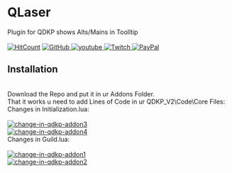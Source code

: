 # QLaser
Plugin for QDKP shows Alts/Mains in Toolltip<br/><br/>
[![HitCount](https://hits.dwyl.com/NoM0Re/QLaser.svg?style=flat-square&show=unique)](http://hits.dwyl.com/NoM0Re/QLaser) <a href='https://github.com/NoM0Re' target="_blank">
  <img alt='GitHub' src='https://img.shields.io/badge/github-100000?style=flat-square&logo=GitHub&logoColor=white&labelColor=black&color=black'/>
</a>
<a href='https://www.youtube.com/@xpatrick99x' target="_blank">
  <img alt='youtube' src='https://img.shields.io/badge/YouTube-100000?style=flat-square&logo=youtube&logoColor=white&labelColor=FF0000&color=black'/>
</a>
<a href='https://www.twitch.tv/noom0re' target="_blank">
  <img alt='Twitch' src='https://img.shields.io/badge/Twitch-100000?style=flat-square&logo=Twitch&logoColor=white&labelColor=6441a5&color=black'/>
</a>
<a href='https://streamelements.com/noom0re/tip' target="_blank">
  <img alt='PayPal' src='https://img.shields.io/badge/Buy_me a coffee-100000?style=flat-square&logo=PayPal&logoColor=white&labelColor=3b7bbf&color=000000'/>
</a>

## **Installation**
<br/>
Download the Repo and put it in ur Addons Folder.<br/>
That it works u need to add Lines of Code in ur QDKP_V2\Code\Core Files:<br/>
Changes in Initialization.lua:<br/>
<br/>
<a href="https://ibb.co/F7qtcrT"><img src="https://i.ibb.co/12JxBgW/change-in-qdkp-addon3.png" alt="change-in-qdkp-addon3" border="0"></a><br/>
<a href="https://ibb.co/X3rt6VW"><img src="https://i.ibb.co/3M9cVkT/change-in-qdkp-addon4.png" alt="change-in-qdkp-addon4" border="0"></a><br/>
Changes in Guild.lua:<br/>
<br/>
<a href="https://ibb.co/xDsS5HB"><img src="https://i.ibb.co/rmtGysz/change-in-qdkp-addon1.png" alt="change-in-qdkp-addon1" border="0"></a><br/>
<a href="https://ibb.co/tDFX5dR"><img src="https://i.ibb.co/CQD2FrL/change-in-qdkp-addon2.png" alt="change-in-qdkp-addon2" border="0"></a><br/>
<br/>
